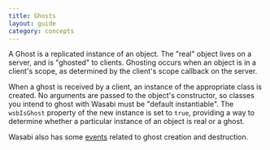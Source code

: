 ```yaml
---
title: Ghosts
layout: guide
category: concepts
---
```


A Ghost is a replicated instance of an object. The "real" object lives on a server, and is "ghosted" to clients. Ghosting occurs when an object is in a client's scope, as determined by the client's scope callback on the server.

When a ghost is received by a client, an instance of the appropriate class is created. No arguments are passed to the object's constructor, so classes you intend to ghost with Wasabi must be "default instantiable". The `wsbIsGhost` property of the new instance is set to `true`, providing a way to determine whether a particular instance of an object is real or a ghost.

Wasabi also has some [events]({{site.baseurl}}/doc/classes/Wasabi.html#events) related to ghost creation and destruction.
